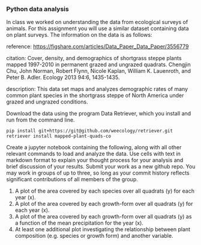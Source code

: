 ### Python data analysis

In class we worked on understanding the data from ecological surveys of animals. For this assignment you will use a similar dataset containing data on plant surveys. The information on the data is as follows:

reference: https://figshare.com/articles/Data_Paper_Data_Paper/3556779

citation: Cover, density, and demographics of shortgrass steppe plants mapped 1997-2010 in permanent grazed and ungrazed quadrats. Chengjin Chu, John Norman, Robert Flynn, Nicole Kaplan, William K. Lauenroth, and Peter B. Adler. Ecology 2013 94:6, 1435-1435.

description: This data set maps and analyzes demographic rates of many common plant species in the shortgrass steppe of North America under grazed and ungrazed conditions.



Download the data using the program Data Retriever, which you install and run from the command line. 

`pip install git+https://git@github.com/weecology/retriever.git`
`retriever install mapped-plant-quads-co`

Create a jupyter notebook containing the following, along with all other relevant commands to load and analyze the data. Use cells with text in markdown format to explain your thought process for your analysis and brief discussion of your results. Submit your work as a new github repo. You may work in groups of up to three, so long as your commit history reflects significant contributions of all members of the group.

1. A plot of the area covered by each species over all quadrats (y) for each year (x).
2. A plot of the area covered by each growth-form over all quadrats (y) for each year (x).
3. A plot of the area covered by each growth-form over all quadrats (y) as a function of the mean precipitation for the year (x).
4. At least one additional plot investigating the relationship between plant composition (e.g. species or growth form) and another variable.